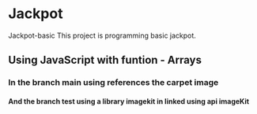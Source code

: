# Jackpot
 Jackpot-basic
This project is programming basic jackpot.
## Using JavaScript with funtion - Arrays
### In the branch main using references the carpet image
#### And the branch test using a library imagekit in linked using api imageKit
